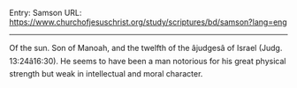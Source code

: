 Entry: Samson
URL: https://www.churchofjesuschrist.org/study/scriptures/bd/samson?lang=eng

---

Of the sun. Son of Manoah, and the twelfth of the âjudgesâ of Israel (Judg. 13:24â16:30). He seems to have been a man notorious for his great physical strength but weak in intellectual and moral character.
